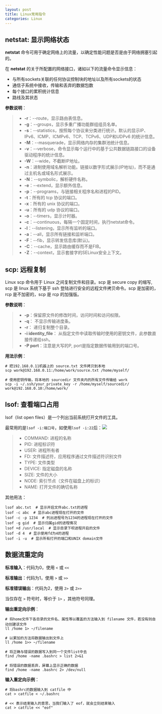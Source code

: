```yaml
---
layout: post
title: Linux常用指令
categories: Linux
---
```



## netstat: 显示网络状态

**netstat** 命令可用于确定网络上的流量，以确定性能问题是否是由于网络拥塞引起的。

在 **netstat** 的关于所配置的网络接口，诸如以下的流量命令显示信息：

- 与所有sockets关联的任何协议控制块的地址以及所有sockets的状态
- 通信子系统中接收，传输和丢弃的数据包数
- 每个接口的累积统计信息
- 路线及其状态

**参数说明**：

> - **-r**：--route，显示路由表信息。
> - **-g**：--groups，显示多重广播功能群组组员名单。
> - **-s**：--statistics，按照每个协议来分类进行统计。默认的显示IP、IPv6、ICMP、ICMPv6、TCP、TCPv6、UDP和UDPv6 的统计信息。
> - **-M**：--masquerade，显示网络内存的集群池统计信息。
> - **-v**：--verbose，命令显示每个运行中的基于公共数据链路接口的设备驱动程序的统计信息。
> - **-W**：--wide，不截断IP地址。
> - **-n**：进制使用域名解析功能。链接以数字形式展示(IP地址)，而不是通过主机名或域名形式展示。
> - **-N**：--symbolic，解析硬件名称。
> - **-e**：--extend，显示额外信息。
> - **-p**：--programs，与链接相关程序名和进程的PID。
> - **-t**：所有的 tcp 协议的端口。
> - **-x**：所有的 unix 协议的端口。
> - **-u**：所有的 udp 协议的端口。
> - **-o**：--timers，显示计时器。
> - **-c**：--continuous，每隔一个固定时间，执行netstat命令。
> - **-l**：--listening，显示所有监听的端口。
> - **-a**：--all，显示所有链接和监听端口。
> - **-F**：--fib，显示转发信息库(默认)。
> - **-C**：--cache，显示路由缓存而不是FIB。
> - **-Z**：--context，显示套接字的SELinux安全上下文。



## scp: 远程复制

Linux scp 命令用于 Linux 之间复制文件和目录。scp 是 secure copy 的缩写, scp 是 linux 系统下基于 ssh 登陆进行安全的远程文件拷贝命令。scp 是加密的，rcp 是不加密的，scp 是 rcp 的加强版。

**参数说明**：

> - **-p**：保留原文件的修改时间，访问时间和访问权限。
> - **-q**： 不显示传输进度条。
> - **-r**： 递归复制整个目录。
> - **-i identity_file**： 从指定文件中读取传输时使用的密钥文件，此参数直接传递给ssh。
> - **-P port**：注意是大写的P, port是指定数据传输用到的端口号。

**用法示例**：

```shell
# 把192.168.0.11机器上的 source.txt 文件拷贝到本地
scp work@192.168.0.11:/home/work/source.txt /home/myself/   

# 使用密钥传输，将本地的 sourcedir 文件夹内的所有文件传输给 work
scp -i ~/.ssh/your_private_key -r /home/myself/sourcedir/ work@192.168.0.10:/home/work/
```



## lsof: 查看端口占用

lsof（list open files）是一个列出当前系统打开文件的工具。

最常用的是`lsof -i:端口号`，如使用`lsof -i:22`后：![](https://blogimg-1253107768.cos.ap-guangzhou.myqcloud.com/blogImage/20221029115704.png)

> - COMMAND: 进程的名称
> - PID: 进程标识符
> - USER: 进程所有者
> - FD: 文件描述符，应用程序通过文件描述符识别文件
> - TYPE: 文件类型
> - DEVICE: 指定磁盘的名称
> - SIZE: 文件的大小
> - NODE: 索引节点（文件在磁盘上的标识）
> - NAME: 打开文件的确切名称

其他用法：

```shell
lsof abc.txt  # 显示开启文件abc.txt的进程
lsof -c abc  # 显示abc进程现在打开的文件
lsof -c -p 1234  # 列出进程号为1234的进程现在打开的文件
lsof -g gid  # 显示归属gid的进程情况
lsof +d /usr/local  # 显示目录下呗进程开启的文件
lsof -d 4  # 显示使用fd为4的进程
lsof -i -u  # 显示所有打开的端口和UNIX domain文件
```



## 数据流重定向

**标准输入**：代码为0，使用 `<` 或 `<<`

**标准输出**：代码为1，使用 `>` 或 `>>`

**标准错误输出**：代码为2，使用 `2>` 或 `2>>`

当仅存在 `>` 符号时，等价于 `1>` ，其他符号同理。

**输出重定向示例**：

```shell
# 将home文件下各目录的文件名、属性等以覆盖的方法输入到 filename 文件，若没有则自动创建该文件
ll /home 1> ~/filename

# 以累加的方法将数据输出到文件上
ll /home 1>> ~/filename

# 将正确与错误的数据写入到同一个文件list中去
find /home -name .bashrc > list 2>&1

# 将错误的数据丢弃，屏幕上显示正确的数据
find /home -name .bashrc 2> /dev/null
```

**输入重定向示例**：

```shell
# 将bashrc的数据输入到 catfile 中
cat > catfile < ~/.bashrc

# << 表示结束输入的意思，当我们输入了 eof，就会立刻结束输入
cat > catfile << "eof"
```

